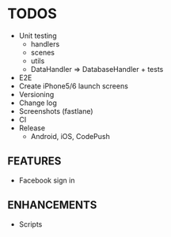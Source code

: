 # TODOS

- Unit testing
  - handlers
  - scenes
  - utils
  - DataHandler => DatabaseHandler + tests
- E2E
- Create iPhone5/6 launch screens
- Versioning
- Change log
- Screenshots (fastlane)
- CI
- Release
  - Android, iOS, CodePush

## FEATURES

- Facebook sign in

## ENHANCEMENTS

- Scripts
